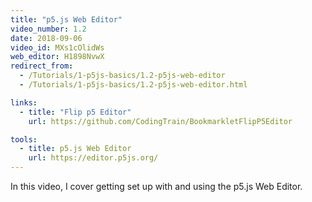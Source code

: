 ```yaml
---
title: "p5.js Web Editor"
video_number: 1.2
date: 2018-09-06
video_id: MXs1cOlidWs
web_editor: H1898NvwX
redirect_from:
  - /Tutorials/1-p5js-basics/1.2-p5js-web-editor
  - /Tutorials/1-p5js-basics/1.2-p5js-web-editor.html

links:
  - title: "Flip p5 Editor"
    url: https://github.com/CodingTrain/BookmarkletFlipP5Editor

tools:
  - title: p5.js Web Editor
    url: https://editor.p5js.org/
---
```


In this video, I cover getting set up with and using the p5.js Web Editor.
